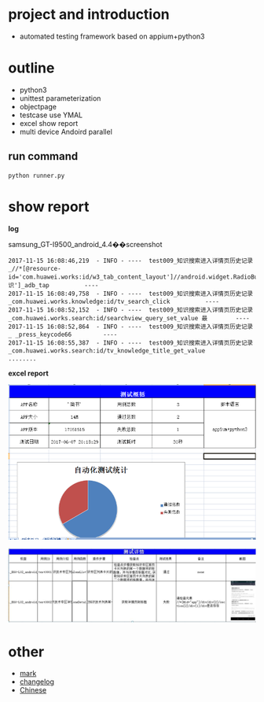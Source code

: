 # project and introduction
* automated testing framework based on appium+python3 

# outline
* python3
* unittest  parameterization
* objectpage
* testcase use YMAL
* excel show report
* multi device Andoird parallel


## run command

```
python runner.py
```


# show report

**log**

samsung_GT-I9500_android_4.4��screenshot

```
2017-11-15 16:08:46,219  - INFO - ----  test009_知识搜索进入详情页历史记录_//*[@resource-id='com.huawei.works:id/w3_tab_content_layout']//android.widget.RadioButton[@text='知识']_adb_tap          ----
2017-11-15 16:08:49,758  - INFO - ----  test009_知识搜索进入详情页历史记录_com.huawei.works.knowledge:id/tv_search_click          ----
2017-11-15 16:08:52,152  - INFO - ----  test009_知识搜索进入详情页历史记录_com.huawei.works.search:id/searchview_query_set_value 最        ----
2017-11-15 16:08:52,864  - INFO - ----  test009_知识搜索进入详情页历史记录_ _press_keycode66         ----
2017-11-15 16:08:55,387  - INFO - ----  test009_知识搜索进入详情页历史记录_com.huawei.works.search:id/tv_knowledge_title_get_value     
........

```

**excel report**

![sum.png](Img/sum.png "sum.png")

![detail.jpg](Img/detail.jpg "detail.jpg")


# other
* [mark](mark.md)
* [changelog](CHANGELOG.md)
* [Chinese](Chinese.md)